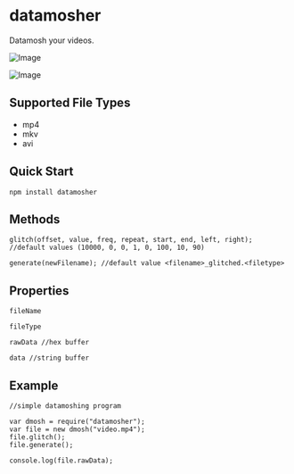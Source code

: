 # datamosher
Datamosh your videos.

![Image](http://i.imgur.com/gQ100W5.jpg)

![Image](https://media.giphy.com/media/skF6pUyZBE3NC/giphy.gif)

## Supported File Types

* mp4
* mkv
* avi

## Quick Start

    npm install datamosher

## Methods

    glitch(offset, value, freq, repeat, start, end, left, right); //default values (10000, 0, 0, 1, 0, 100, 10, 90)
    
    generate(newFilename); //default value <filename>_glitched.<filetype>

## Properties

    fileName
    
	fileType
    
	rawData //hex buffer
    
	data //string buffer

## Example
    
    //simple datamoshing program
    
    var dmosh = require("datamosher");
    var file = new dmosh("video.mp4");
    file.glitch();
    file.generate();
    
    console.log(file.rawData);
